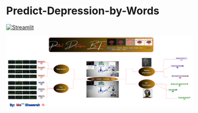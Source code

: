 # Predict-Depression-by-Words

[![Streamlit](https://raw.githubusercontent.com/streamlit/streamlit/develop/docs/_static/favicon.png)](https://mo-shaeerah-depression-prediction-based-on-text.streamlit.app/)

![project image](...Images/Project-Image.png)
